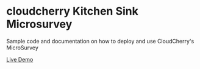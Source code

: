 # cloudcherry Kitchen Sink Microsurvey
Sample code and documentation on how to deploy and use CloudCherry's MicroSurvey

[Live Demo](https://getcloudcherry.github.io/cloudcherry-kitchensink-microsurvey/demo)
